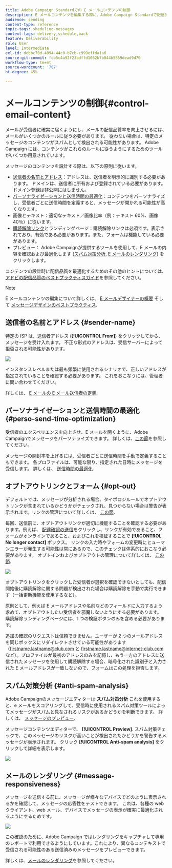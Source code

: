 ```yaml
---
title: Adobe Campaign Standardでの E メールコンテンツの制御
description: E メールコンテンツを編集する際に、Adobe Campaign Standardで配信品質を向上させる方法を説明します。
audience: sending
content-type: reference
topic-tags: sheduling-messages
context-tags: delivery,schedule,back
feature: Deliverability
role: User
level: Intermediate
exl-id: debbc70d-4094-44c0-b7cb-c999effda1a6
source-git-commit: fcb5c4a92f23bdffd1082b7b044b5859dead9d70
workflow-type: tm+mt
source-wordcount: '787'
ht-degree: 45%

---
```


# メールコンテンツの制御{#control-email-content}

<!--TO KEEP because specific to Campaign-->

メールが受信者に確実に届くようにし、メールの配信品質率を向上させるには、メールがいくつかのルールに従う必要があります。 従わない場合は、特定のメッセージのコンテンツがスパムとして検出される可能性があります。 Adobe Campaign には、コンテンツがこれらのルールに従うようにするためのツールがいくつか用意されています。

メッセージのコンテンツを設計する際は、以下の原則に従います。

* [送信者の名前とアドレス](#sender-name)：アドレスは、送信者を明示的に識別する必要があります。 ドメインは、送信者に所有および登録されている必要があります。ドメイン登録は非公開にはしません。
  <!--**Subject**: Avoid excessive capitalization and punctuation, and words that are frequently used by spammers ("Win", "Free", etc.).-->
* [パーソナライゼーションと送信時間の最適化](#perso-send-time-optimization)：コンテンツをパーソナライズし、受信者ごとに送信時間を定義すると、メッセージが開かれる可能性が高くなります。
* 画像とテキスト：適切なテキスト／画像比率（例：テキスト 60%、画像 40％）に従います。
* [購読解除リンク](#opt-out)とランディングページ：購読解除リンクは必須です。表示されており、有効である必要があります。また、フォームは機能している必要があります。
* プレビュー： Adobe Campaignが提供するツールを使用して、E メールの内容を確認および最適化します ([スパム対策分析](#anti-spam-analysis), [E メールのレンダリング](#message-responsiveness)) をクリックします。

コンテンツの設計時に配信品質を最適化するためのその他のヒントについては、[アドビの配信品質のベストプラクティスガイド](https://experienceleague.adobe.com/docs/deliverability-learn/deliverability-best-practice-guide/content-best-practices-for-optimal-delivery.html?lang=ja)を参照してください。

>[!NOTE]
>
>E メールコンテンツの編集について詳しくは、 [E メールデザイナーの概要](../../designing/using/designing-content-in-adobe-campaign.md) そして [メッセージデザインのベストプラクティス](../../designing/using/designing-content-in-adobe-campaign.md#content-design-best-practices).

## 送信者の名前とアドレス {#sender-name}

特定の ISP は、送信者アドレス (**[!UICONTROL From]**) をクリックしてから、メッセージを受け入れます。 不正な形式のアドレスは、受信サーバーによって拒否される可能性があります。

![](assets/delivery_content_edition16.png)

インスタンスレベルまたは最も頻繁に使用されるシナリオで、正しいアドレスが指定されていることを確認する必要があります。 これをおこなうには、管理者に問い合わせてください。

詳しくは、 [E メールの E メール送信者の定義](../../designing/using/subject-line.md#email-sender).

## パーソナライゼーションと送信時間の最適化 {#perso-send-time-optimization}

受信者のエクスペリエンスを向上させ、E メールを開くように、Adobe Campaignでメッセージをパーソナライズできます。 詳しくは、[この節](../../designing/using/personalization.md)を参照してください。

メッセージの開封率を上げるには、受信者ごとに送信時間を手動で定義することもできます。 各プロファイルは、可能な限り、指定された日時にメッセージを受信します。 詳しくは、 [送信時間の最適化](../../sending/using/optimizing-the-sending-time.md).

## オプトアウトリンクとフォーム {#opt-out}

デフォルトでは、メッセージが分析される場合、タイポロジルールでオプトアウトリンクが含まれているかどうかがチェックされ、見つからない場合は警告が表示されます。リンクの管理について詳しくは、 [この節](../../designing/using/links.md).

毎回、送信前に、オプトアウトリンクが適切に機能することを確認する必要があります。例えば、 [配達確認の送信](../../sending/using/sending-proofs.md)をクリックし、リンクが有効であること、フォームがオンラインであること、およびこれを検証することで **[!UICONTROL No longer contact]** ボックス。 リンクの入力時やフォームの変更時にヒューマンエラーが発生する可能性は常にあるので、このチェックは体系的におこなう必要があります。 オプトインおよびオプトアウトの管理について詳しくは、 [この節](../../audiences/using/managing-opt-in-and-opt-out-in-campaign.md).

![](assets/optin_landingpage_3.png)

オプトアウトリンクをクリックした受信者が選択を確認できないとしても、配信開始後に購読解除に関する問題が検出された場合は購読解除を手動で実行できます（一括更新機能を使用するなど）。

原則として、例えば E メールアドレスや名前などのフィールドに入力するよう求めて、オプトアウトしたい受信者を邪魔しないようにする必要があります。 購読解除ランディングページには、1 つの検証ボタンのみを含める必要があります。

追加の確認のリクエストは信頼できません。ユーザーが 2 つのメールアドレスを同じボックスにリダイレクトさせている可能性があります（firstname.lastname@club.com と firstname.lastname@internet-club.com など）。プロファイルが最初のアドレスのみを記憶し、もう一方のアドレスに送信されたメッセージを使用して購読解除する場合、暗号化された識別子と入力された E メールアドレスが一致しないので、フォームはこの処理を拒否します。

## スパム対策分析 {#anti-spam-analysis}

Adobe Campaignのメッセージエディターは **スパム対策分析** これを使用すると、e メールをスコアリングして、受信時に使用されるスパム対策ツールによってメッセージがスパムと見なされるリスクがあるかどうかを判断できます。 詳しくは、 [メッセージのプレビュー](../../sending/using/previewing-messages.md).

メッセージコンテンツエディターで、 **[!UICONTROL Preview]**. スパム対策チェックで、このメッセージのリスクが高いことが検出されたかどうかを警告するメッセージが表示されます。 クリック **[!UICONTROL Anti-spam analysis]** をクリックして詳細を表示します。

![](assets/sending_anti-spam_analysis.png)

## メールのレンダリング {#message-responsiveness}

メッセージを送信する前に、メッセージが様々なデバイスでどのように表示されるかを確認して、メッセージの応答性をテストできます。 これは、各種の web クライアント、web メール、デバイスでメッセージの表示が確実に最適化されるようにするためです。

![](assets/inbox_rendering_report_3.png)

この確認のために、Adobe Campaign ではレンダリングをキャプチャして専用のレポートで利用できるようにしています。これにより、異なるコンテキストで受信される可能性のある送信済みのメッセージをプレビューできます。

詳しくは、[メールのレンダリング](../../sending/using/email-rendering.md)を参照してください。
